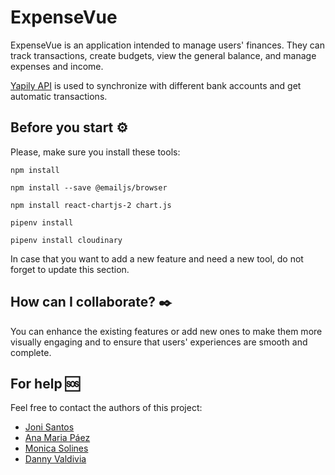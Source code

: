# ExpenseVue

ExpenseVue is an application intended to manage users' finances. 
They can track transactions, create budgets, view the general balance, and manage expenses and income. 

[Yapily API](https://docs.yapily.com/) is used to synchronize with different bank accounts and get automatic transactions.

## Before you start ⚙️

Please, make sure you install these tools:

```
npm install
```

```
npm install --save @emailjs/browser
```

```
npm install react-chartjs-2 chart.js
```

```
pipenv install
```

```
pipenv install cloudinary
```

In case that you want to add a new feature and need a new tool, do not forget to update this section.

## How can I collaborate? ✒️

You can enhance the existing features or add new ones to make them more visually engaging and to ensure that users' experiences are smooth and complete.

## For help 🆘

Feel free to contact the authors of this project:
* [Joni Santos](https://github.com/JoniXSantos)
* [Ana Maria Páez](https://github.com/AnaPaez89)
* [Monica Solines](https://github.com/monicasolines)
* [Danny Valdivia](https://github.com/dluisvaldivia)
